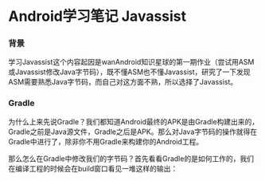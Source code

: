 # Android学习笔记 Javassist

### 背景

学习Javassist这个内容起因是wanAndroid知识星球的第一期作业（尝试用ASM或Javassist修改Java字节码），既不懂ASM也不懂Javassist，研究了一下发现ASM需要熟悉Java字节码，而自己对这方面不熟，所以选择了Javassist。

### Gradle

为什么上来先说Gradle？我们都知道Android最终的APK是由Gradle构建出来的，Gradle之前是Java源文件，Gradle之后是APK。那么对Java字节码的操作就得在Gradle中进行了，除非你不用Gradle来构建你的Android工程。

那么怎么在Gradle中修改我们的字节码？首先看看Gradle的是如何工作的，我们在编译工程的时候会在build窗口看见一堆这样的输出：
